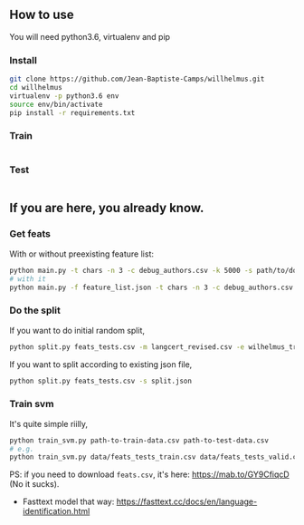 ## How to use

You will need python3.6, virtualenv and pip

### Install

```bash
git clone https://github.com/Jean-Baptiste-Camps/willhelmus.git
cd willhelmus
virtualenv -p python3.6 env
source env/bin/activate
pip install -r requirements.txt
```

### Train

```bash

```

### Test

```bash

```


## If you are here, you already know.

### Get feats

With or without preexisting feature list:

```bash
python main.py -t chars -n 3 -c debug_authors.csv -k 5000 -s path/to/docs/*
# with it
python main.py -f feature_list.json -t chars -n 3 -c debug_authors.csv -k 5000 -s meertens-song-collection-DH2019/train/*
```


### Do the split

If you want to do initial random split,
```bash
python split.py feats_tests.csv -m langcert_revised.csv -e wilhelmus_train.csv
```

If you want to split according to existing json file,
```bash
python split.py feats_tests.csv -s split.json
```

### Train svm

It's quite simple riilly,
```bash
python train_svm.py path-to-train-data.csv path-to-test-data.csv
# e.g.
python train_svm.py data/feats_tests_train.csv data/feats_tests_valid.csv
```

PS: if you need to download `feats.csv`, it's here: https://mab.to/GY9CfiqcD (No it sucks).

- Fasttext model that way: https://fasttext.cc/docs/en/language-identification.html

